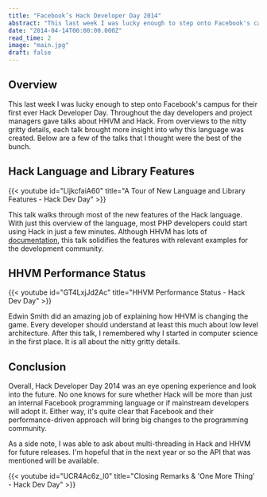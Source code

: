```yaml
---
title: "Facebook’s Hack Developer Day 2014"
abstract: "This last week I was lucky enough to step onto Facebook's campus for their first ever Hack Developer Day. Throughout the day developers and project managers gave talks about HHVM and Hack. From overviews to the nitty gritty details, each talk brought more insight into why this language was created."
date: "2014-04-14T00:00:00.000Z"
read_time: 2
image: "main.jpg"
draft: false
---
```


## Overview
This last week I was lucky enough to step onto Facebook's campus for their first ever Hack Developer Day. Throughout the day developers and project managers gave talks about HHVM and Hack. From overviews to the nitty gritty details, each talk brought more insight into why this language was created. Below are a few of the talks that I thought were the best of the bunch.

## Hack Language and Library Features

{{< youtube id="LIjkcfaiA60" title="A Tour of New Language and Library Features - Hack Dev Day" >}}

This talk walks through most of the new features of the Hack language. With just this overview of the language, most PHP developers could start using Hack in just a few minutes. Although HHVM has lots of [documentation](http://docs.hhvm.com/), this talk solidifies the features with relevant examples for the development community.

## HHVM Performance Status

{{< youtube id="GT4LxjJd2Ac" title="HHVM Performance Status - Hack Dev Day" >}}

Edwin Smith did an amazing job of explaining how HHVM is changing the game. Every developer should understand at least this much about low level architecture. After this talk, I remembered why I started in computer science in the first place. It is all about the nitty gritty details.

## Conclusion
Overall, Hack Developer Day 2014 was an eye opening experience and look into the future. No one knows for sure whether Hack will be more than just an internal Facebook programming language or if mainstream developers will adopt it. Either way, it's quite clear that Facebook and their performance-driven approach will bring big changes to the programming community.

As a side note, I was able to ask about multi-threading in Hack and HHVM for future releases. I'm hopeful that in the next year or so the API that was mentioned will be available.

{{< youtube id="UCR4Ac6z_l0" title="Closing Remarks & 'One More Thing' - Hack Dev Day" >}}